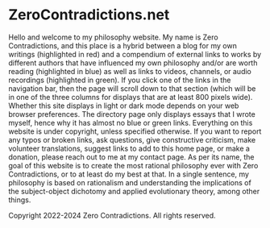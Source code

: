 # ZeroContradictions.net
<!-- **ZeroContradictions/ZeroContradictions.net** is a ✨ _special_ ✨ repository because its `README.md` (this file) appears on your GitHub profile. -->

Hello and welcome to my philosophy website. My name is Zero Contradictions, and this place is a hybrid between a blog for my own writings (highlighted in red) and a compendium of external links to works by different authors that have influenced my own philosophy and/or are worth reading (highlighted in blue) as well as links to videos, channels, or audio recordings (highlighted in green). If you click one of the links in the navigation bar, then the page will scroll down to that section (which will be in one of the three columns for displays that are at least 800 pixels wide). Whether this site displays in light or dark mode depends on your web browser preferences.
The directory page only displays essays that I wrote myself, hence why it has almost no blue or green links. Everything on this website is under copyright, unless specified otherwise.
If you want to report any typos or broken links, ask questions, give constructive criticism, make volunteer translations, suggest links to add to this home page, or make a donation, please reach out to me at my contact page. As per its name, the goal of this website is to create the most rational philosophy ever with Zero Contradictions, or to at least do my best at that. In a single sentence, my philosophy is based on rationalism and understanding the implications of the subject-object dichotomy and applied evolutionary theory, among other things.

Copyright 2022-2024 Zero Contradictions. All rights reserved.
